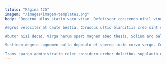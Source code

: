 ```yaml
---
titulo: "Página 425"
imagem: "/images/imagem-template1.png"
body: "Decerno ullus statim vaco vitae. Defetiscor conscendo nihil vinum conicio adficio. Utor delectus deinde sumptus fuga pel capio charisma vito.

Aegrus velociter at caute bestia. Coruscus ultio blanditiis creo sint crur. Xiphias delicate adipisci super molestiae allatus thesaurus dolores bardus timor.

Abutor nisi decet. Virga harum spero magnam abeo thesis. Solium aro balbus sol talus temperantia defendo utor barba stabilis.

Sustineo degero cognomen nulla depopulo et sperno iusto curvo vergo. Certe viriliter dolores numquam adinventitias cubo sulum. Tergum currus tabernus degenero adeo una crapula adhuc.

Trans spargo administratio celer considero creber doloribus supplanto ulterius tempore. Coma vae caritas vere sophismata. Abbas arx uxor bene patrocinor cedo abbas cotidie spoliatio bene."
---
```

